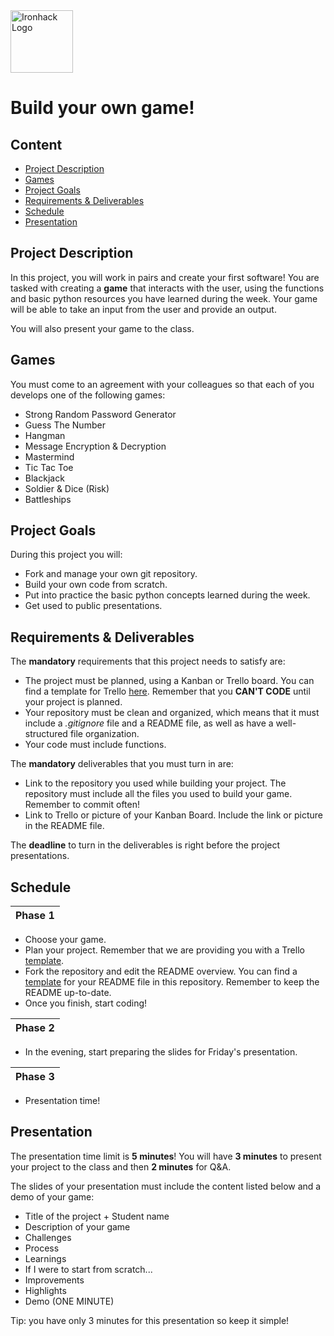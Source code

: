<img src="https://bit.ly/2VnXWr2" alt="Ironhack Logo" width="100"/>

# Build your own game!

## Content
- [Project Description](#project-description)
- [Games](#games)
- [Project Goals](#project-goals)
- [Requirements & Deliverables](#requirements-&-deliverables)
- [Schedule](#schedule)
- [Presentation](#presentation)

## Project Description
In this project, you will work in pairs and create your first software!
You are tasked with creating a **game** that interacts with the user, using the functions and basic python resources you have learned during the week. Your game will be able to take an input from the user and provide an output. 

You will also present your game to the class. 

## Games
You must come to an agreement with your colleagues so that each of you develops one of the following games:

* Strong Random Password Generator
* Guess The Number
* Hangman
* Message Encryption & Decryption
* Mastermind
* Tic Tac Toe
* Blackjack
* Soldier & Dice (Risk)
* Battleships

## Project Goals
During this project you will:
* Fork and manage your own git repository. 
* Build your own code from scratch. 
* Put into practice the basic python concepts learned during the week.
* Get used to public presentations. 

## Requirements & Deliverables
The **mandatory** requirements that this project needs to satisfy are: 
* The project must be planned, using a Kanban or Trello board. You can find a template for Trello [here](https://trello.com/b/pc2CNZTo/project-1-build-your-own-game). Remember that you **CAN'T CODE** until your project is planned. 
* Your repository must be clean and organized, which means that it must include a *.gitignore* file and a README file, as well as have a well-structured file organization. 
* Your code must include functions. 

The **mandatory** deliverables that you must turn in are:
* Link to the repository you used while building your project. The repository must include all the files you used to build your game. Remember to commit often!
* Link to Trello or picture of your Kanban Board. Include the link or picture in the README file.

The **deadline** to turn in the deliverables is right before the project presentations. 

## Schedule
| Phase 1 |  
|:--------:|
* Choose your game.
* Plan your project. Remember that we are providing you with a Trello [template](https://trello.com/b/pc2CNZTo/project-1-build-your-own-game). 
* Fork the repository and edit the README overview. You can find a [template](https://github.com/ta-data-bcn/Project-Week-1-Build-Your-Own-Game/blob/master/your-project/README.md) for your README file in this repository. Remember to keep the README up-to-date. 
* Once you finish, start coding!

| Phase 2 |  
|:--------:|
* In the evening, start preparing the slides for Friday's presentation. 

| Phase 3 |  
|:--------:|
* Presentation time! 

## Presentation
The presentation time limit is **5 minutes**! You will have **3 minutes** to present your project to the class and then **2 minutes** for Q&A. 

The slides of your presentation must include the content listed below and a demo of your game:

* Title of the project + Student name  
* Description of your game  
* Challenges  
* Process  
* Learnings    
* If I were to start from scratch...    
* Improvements  
* Highlights  
* Demo (ONE MINUTE)

Tip: you have only 3 minutes for this presentation so keep it simple!
